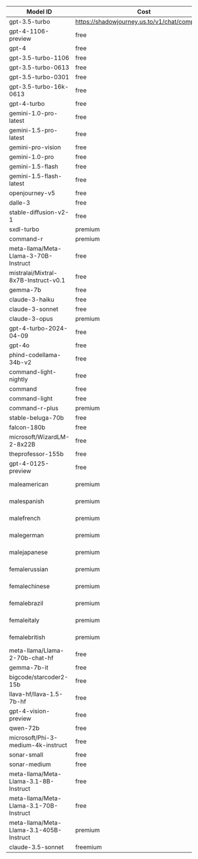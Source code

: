 
| Model ID | Cost | Created | Object | Owned By |
|----------|------|---------|--------|----------|
| gpt-3.5-turbo | https://shadowjourney.us.to/v1/chat/completions | 1686935002 | model | openai |
| gpt-4-1106-preview | free | 1686935002 | model | webraft |
| gpt-4 | free | 1686935002 | model | webraft |
| gpt-3.5-turbo-1106 | free | 1686935002 | model | openai |
| gpt-3.5-turbo-0613 | free | 1686935002 | model | openai |
| gpt-3.5-turbo-0301 | free | 1686935002 | model | openai |
| gpt-3.5-turbo-16k-0613 | free | 1686935002 | model | openai |
| gpt-4-turbo | free | 1686935002 | model | openai |
| gemini-1.0-pro-latest | free | 1686935002 | model | google |
| gemini-1.5-pro-latest | free | 1686935002 | model | google |
| gemini-pro-vision | free | 1686935002 | model | google |
| gemini-1.0-pro | free | 1686935002 | model | google |
| gemini-1.5-flash | free | 1686935002 | model | google |
| gemini-1.5-flash-latest | free | 1686935002 | model | google |
| openjourney-v5 | free | 1686935002 | model | webraft |
| dalle-3 | free | 1686935002 | model | webraft |
| stable-diffusion-v2-1 | free | 1686935002 | model | webraft |
| sxdl-turbo | premium | 1686935002 | model | webraft |
| command-r | premium | 1686935002 | model | webraft |
| meta-llama/Meta-Llama-3-70B-Instruct | free | 1686935321 | model | meta |
| mistralai/Mixtral-8x7B-Instruct-v0.1 | free | 1686935002 | model | mistralai |
| gemma-7b | free | 1686935002 | model | google |
| claude-3-haiku | free | 1686935002 | model | anthropic |
| claude-3-sonnet | free | 1686935002 | model | anthropic |
| claude-3-opus | premium | 1686935001 | model | anthropic |
| gpt-4-turbo-2024-04-09 | free | 1686935001 | model | webraft |
| gpt-4o | free | 1686935001 | model | webraft |
| phind-codellama-34b-v2 | free | 1686935001 | model | meta |
| command-light-nightly | free | 1686935001 | model | webraft |
| command | free | 1686935001 | model | webraft |
| command-light | free | 1686935001 | model | webraft |
| command-r-plus | premium | 1686935001 | model | webraft |
| stable-beluga-70b | free | 1686935001 | model | webraft |
| falcon-180b | free | 1686935002 | model | webraft |
| microsoft/WizardLM-2-8x22B | free | 1686935002 | model | windows |
| theprofessor-155b | free | 1686935002 | model | webraft |
| gpt-4-0125-preview | free | 1686935002 | model | webraft |
| maleamerican | premium | 1686935002 | audio model | Synthexis |
| malespanish | premium | 1686935002 | audio model | Synthexis |
| malefrench | premium | 1686935002 | audio model | Synthexis |
| malegerman | premium | 1686935002 | audio model | Synthexis |
| malejapanese | premium | 1686935002 | audio model | Synthexis |
| femalerussian | premium | 1686935002 | audio model | Synthexis |
| femalechinese | premium | 1686935002 | audio model | Synthexis |
| femalebrazil | premium | 1686935002 | audio model | Synthexis |
| femaleitaly | premium | 1686935002 | audio model | Synthexis |
| femalebritish | premium | 1686935002 | audio model | Synthexis |
| meta-llama/Llama-2-70b-chat-hf | free | 1686935002 | model | meta |
| gemma-7b-it | free | 1686935002 | model | gogle |
| bigcode/starcoder2-15b | free | 1686935002 | model | bigcode |
| llava-hf/llava-1.5-7b-hf | free | 1686935002 | model | llava-hf |
| gpt-4-vision-preview | free | 1686935002 | model | openai |
| qwen-72b | free | 1686935002 | model | openai |
| microsoft/Phi-3-medium-4k-instruct | free | 1686935002 | model | microsoft |
| sonar-small | free | 1686935002 | model | PerplexityAI |
| sonar-medium | free | 1686935002 | model | PerplexityAI |
| meta-llama/Meta-Llama-3.1-8B-Instruct | free | 1686935002 | model | meta |
| meta-llama/Meta-Llama-3.1-70B-Instruct | free | 1686935002 | model | meta |
| meta-llama/Meta-Llama-3.1-405B-Instruct | premium | 1686935002 | model | meta |
| claude-3.5-sonnet | freemium | 1686935002 | model | anthropic |
